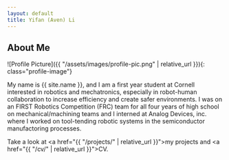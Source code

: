 ```yaml
---
layout: default
title: Yifan (Aven) Li
---
```


## About Me


![Profile Picture]({{ "/assets/images/profile-pic.png" | relative_url }}){: class="profile-image"}

 
My name is {{ site.name }}, and I am a first year student at Cornell interested in robotics and mechatronics, especially in robot-human collaboration to increase efficiency and create safer environments. I was on an FIRST Robotics Competition (FRC) team for all four years of high school on mechanical/machining teams and I interned at Analog Devices, inc. where I worked on tool-tending robotic systems in the semiconductor manufactoring processes. 

Take a look at <a href="{{ "/projects/" | relative_url }}">my projects</a> and <a href="{{ "/cv/" | relative_url }}">CV</a>.
